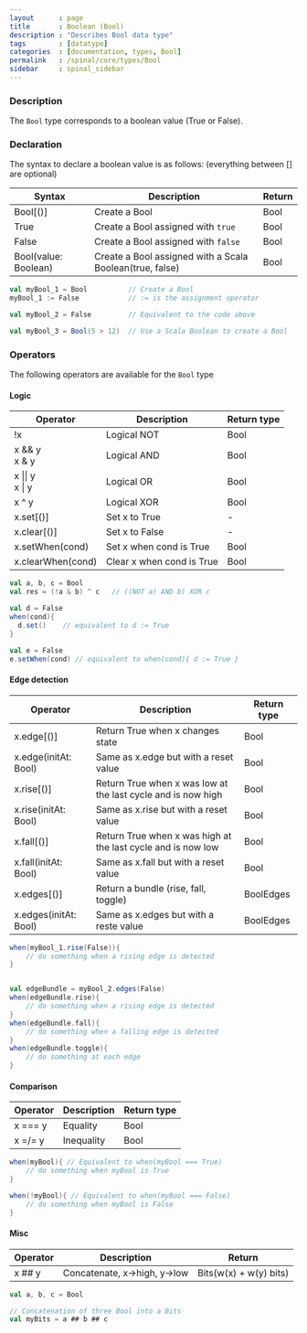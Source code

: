 ```yaml
---
layout      : page
title       : Boolean (Bool)
description : "Describes Bool data type"
tags        : [datatype]
categories  : [documentation, types, Bool]
permalink   : /spinal/core/types/Bool
sidebar     : spinal_sidebar
---
```



### Description

The `Bool` type corresponds to a boolean value (True or False).
    

### Declaration

The syntax to declare a boolean value is as follows: (everything between [] are optional)

| Syntax                | Description                                              | Return |
| --------------------- | -------------------------------------------------------- | ------ |
| Bool[()]              | Create a              Bool                               | Bool   |
| True                  | Create a Bool assigned with `true`                       | Bool   |
| False                 | Create a Bool assigned with `false`                      | Bool   |
| Bool(value: Boolean)  | Create a Bool assigned with a Scala Boolean(true, false) | Bool   |


```scala
val myBool_1 = Bool          // Create a Bool 
myBool_1 := False            // := is the assignment operator

val myBool_2 = False         // Equivalent to the code above 

val myBool_3 = Bool(5 > 12)  // Use a Scala Boolean to create a Bool 
```


### Operators

The following operators are available for the `Bool` type


#### Logic

| Operator              | Description                | Return type |
| --------------------- | -------------------------- | ----------- |
| !x                    |  Logical NOT               | Bool        |
| x && y <br> x & y     |  Logical AND               | Bool        |
| x \|\| y <br> x \| y  |  Logical OR                | Bool        |
| x ^ y                 | Logical XOR                | Bool        |
| x.set[()]             |  Set x to True             | -           |
| x.clear[()]           |  Set x to False            | -           |
| x.setWhen(cond)       | Set x when cond is True    | Bool        |
| x.clearWhen(cond)     |  Clear x when cond is True | Bool        |


```scala
val a, b, c = Bool
val res = (!a & b) ^ c   // ((NOT a) AND b) XOR c

val d = False
when(cond){
  d.set()    // equivalent to d := True
}

val e = False
e.setWhen(cond) // equivalent to when(cond){ d := True }
```



#### Edge detection

| Operator              | Description                                                  | Return type |
| --------------------- | -----------------------------------------------------------  | ----------- |
| x.edge[()]            | Return True when x changes state                             | Bool        |
| x.edge(initAt: Bool)  | Same as x.edge but with a reset value                        | Bool        |
| x.rise[()]            | Return True when x was low at the last cycle and is now high | Bool        |
| x.rise(initAt: Bool)  | Same as x.rise but with a reset value                        | Bool        |
| x.fall[()]            | Return True when x was high at the last cycle and is now low | Bool        |
| x.fall(initAt: Bool)  | Same as x.fall but with a reset value                        | Bool        |
| x.edges[()]           | Return a bundle (rise, fall, toggle)                         | BoolEdges   |
| x.edges(initAt: Bool) | Same as x.edges but with a reste value                       | BoolEdges   |


```scala
when(myBool_1.rise(False)){
	// do something when a rising edge is detected 
} 


val edgeBundle = myBool_2.edges(False)
when(edgeBundle.rise){
	// do something when a rising edge is detected
}
when(edgeBundle.fall){
	// do something when a falling edge is detected
}
when(edgeBundle.toggle){
	// do something at each edge
}
```


#### Comparison

| Operator | Description | Return type |
| -------- | ----------- | ----------- |
| x === y  |  Equality   | Bool        |
| x =/= y  |  Inequality | Bool        |


```scala
when(myBool){ // Equivalent to when(myBool === True)
	// do something when myBool is True
}

when(!myBool){ // Equivalent to when(myBool === False)
	// do something when myBool is False
}
```


#### Misc

| Operator                            | Description                                               | Return                         |
| ----------------------------------- | --------------------------------------------------------- | ------------------------------ |
| x ## y                              |  Concatenate, x->high, y->low                             | Bits(w(x) + w(y) bits)         |


```scala
val a, b, c = Bool

// Concatenation of three Bool into a Bits
val myBits = a ## b ## c 
```